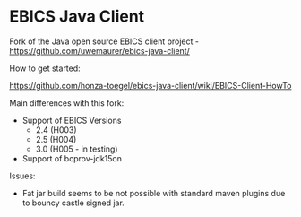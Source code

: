 EBICS Java Client
=====

Fork of the Java open source EBICS client project - https://github.com/uwemaurer/ebics-java-client/

How to get started:

https://github.com/honza-toegel/ebics-java-client/wiki/EBICS-Client-HowTo

Main differences with this fork:

- Support of EBICS Versions 
  - 2.4 (H003) 
  - 2.5 (H004)
  - 3.0 (H005 - in testing)
- Support of bcprov-jdk15on

Issues: 
* Fat jar build seems to be not possible with standard maven plugins due to bouncy castle signed jar.